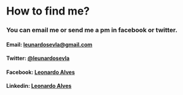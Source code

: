 # How to find me?

### You can email me or send me a pm in facebook or twitter.

#### Email: [leunardosevla@gmail.com](mailto:leunardosevla@gmail.com)

#### Twitter: [@leunardosevla](twitter.com/leunardosevla)

#### Facebook: [Leonardo Alves](fb.com/leunardosevla)

#### Linkedin: [Leonardo Alves](linkedin.com/in/leunardo/)